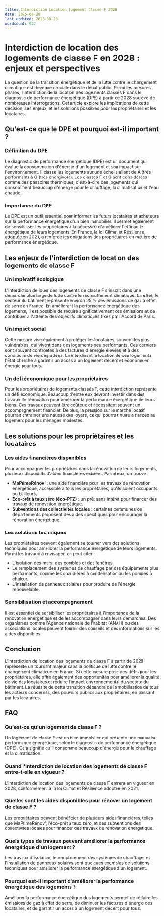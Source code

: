 ```yaml
---
title: Interdiction Location Logement Classe F 2028
date: 2025-08-28
last_updated: 2025-08-28
wordcount: 922
---
```


# Interdiction de location des logements de classe F en 2028 : enjeux et perspectives

La question de la transition énergétique et de la lutte contre le changement climatique est devenue cruciale dans le débat public. Parmi les mesures phares, l'interdiction de la location des logements classés F dans le diagnostic de performance énergétique (DPE) à partir de 2028 soulève de nombreuses interrogations. Cet article explore les implications de cette décision, ses enjeux, et les solutions possibles pour les propriétaires et les locataires.

## Qu'est-ce que le DPE et pourquoi est-il important ?

### Définition du DPE

Le diagnostic de performance énergétique (DPE) est un document qui évalue la consommation d'énergie d'un logement et son impact sur l'environnement. Il classe les logements sur une échelle allant de A (très performant) à G (très énergivore). Les classes F et G sont considérées comme des passoires thermiques, c'est-à-dire des logements qui consomment beaucoup d'énergie pour le chauffage, la climatisation et l'eau chaude.

### Importance du DPE

Le DPE est un outil essentiel pour informer les futurs locataires et acheteurs sur la performance énergétique d'un bien immobilier. Il permet également de sensibiliser les propriétaires à la nécessité d'améliorer l'efficacité énergétique de leurs logements. En France, la loi Climat et Résilience, adoptée en 2021, a renforcé les obligations des propriétaires en matière de performance énergétique.

## Les enjeux de l'interdiction de location des logements de classe F

### Un impératif écologique

L'interdiction de louer des logements de classe F s'inscrit dans une démarche plus large de lutte contre le réchauffement climatique. En effet, le secteur du bâtiment représente environ 25 % des émissions de gaz à effet de serre en France. En améliorant la performance énergétique des logements, il est possible de réduire significativement ces émissions et de contribuer à l'atteinte des objectifs climatiques fixés par l'Accord de Paris.

### Un impact social

Cette mesure vise également à protéger les locataires, souvent les plus vulnérables, qui vivent dans des logements peu performants. Ces derniers sont souvent confrontés à des factures d'énergie élevées et à des conditions de vie dégradées. En interdisant la location de ces logements, l'État cherche à garantir un accès à un logement décent et économe en énergie pour tous.

### Un défi économique pour les propriétaires

Pour les propriétaires de logements classés F, cette interdiction représente un défi économique. Beaucoup d'entre eux devront investir dans des travaux de rénovation pour améliorer la performance énergétique de leurs biens. Ces travaux peuvent être coûteux et nécessitent souvent un accompagnement financier. De plus, la pression sur le marché locatif pourrait entraîner une hausse des loyers, ce qui pourrait nuire à l'accès au logement pour les ménages modestes.

## Les solutions pour les propriétaires et les locataires

### Les aides financières disponibles

Pour accompagner les propriétaires dans la rénovation de leurs logements, plusieurs dispositifs d'aides financières existent. Parmi eux, on trouve :

- **MaPrimeRénov'** : une aide financière pour les travaux de rénovation énergétique, accessible à tous les propriétaires, qu'ils soient occupants ou bailleurs.
- **Éco-prêt à taux zéro (éco-PTZ)** : un prêt sans intérêt pour financer des travaux de rénovation énergétique.
- **Subventions des collectivités locales** : certaines communes ou départements proposent des aides spécifiques pour encourager la rénovation énergétique.

### Les solutions techniques

Les propriétaires peuvent également se tourner vers des solutions techniques pour améliorer la performance énergétique de leurs logements. Parmi les travaux à envisager, on peut citer :

- L'isolation des murs, des combles et des fenêtres.
- Le remplacement des systèmes de chauffage par des équipements plus performants, comme les chaudières à condensation ou les pompes à chaleur.
- L'installation de panneaux solaires pour produire de l'énergie renouvelable.

### Sensibilisation et accompagnement

Il est essentiel de sensibiliser les propriétaires à l'importance de la rénovation énergétique et de les accompagner dans leurs démarches. Des organismes comme l'Agence nationale de l'habitat (ANAH) ou des associations locales peuvent fournir des conseils et des informations sur les aides disponibles.

## Conclusion

L'interdiction de location des logements de classe F à partir de 2028 représente un tournant majeur dans la politique de lutte contre le changement climatique en France. Si cette mesure pose des défis pour les propriétaires, elle offre également des opportunités pour améliorer la qualité de vie des locataires et réduire l'impact environnemental du secteur du bâtiment. La réussite de cette transition dépendra de la mobilisation de tous les acteurs concernés, des pouvoirs publics aux propriétaires, en passant par les locataires.

## FAQ

### Qu'est-ce qu'un logement de classe F ?

Un logement de classe F est un bien immobilier qui présente une mauvaise performance énergétique, selon le diagnostic de performance énergétique (DPE). Cela signifie qu'il consomme beaucoup d'énergie pour le chauffage et la climatisation.

### Quand l'interdiction de location des logements de classe F entre-t-elle en vigueur ?

L'interdiction de location des logements de classe F entrera en vigueur en 2028, conformément à la loi Climat et Résilience adoptée en 2021.

### Quelles sont les aides disponibles pour rénover un logement de classe F ?

Les propriétaires peuvent bénéficier de plusieurs aides financières, telles que MaPrimeRénov', l'éco-prêt à taux zéro, et des subventions des collectivités locales pour financer des travaux de rénovation énergétique.

### Quels types de travaux peuvent améliorer la performance énergétique d'un logement ?

Les travaux d'isolation, le remplacement des systèmes de chauffage, et l'installation de panneaux solaires sont quelques exemples de solutions techniques pour améliorer la performance énergétique d'un logement.

### Pourquoi est-il important d'améliorer la performance énergétique des logements ?

Améliorer la performance énergétique des logements permet de réduire les émissions de gaz à effet de serre, de diminuer les factures d'énergie des locataires, et de garantir un accès à un logement décent pour tous.